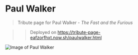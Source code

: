 ﻿# Paul Walker

> Tribute page for Paul Walker - *The Fast and the Furious*

>> Deployed on https://tribute-page-eafzorfhxt.now.sh/paulwalker.html

![Image of Paul Walker](https://github.com/KBPsystem777/tribute-page/blob/master/rememberpaulwalker.jpg?raw=true)


